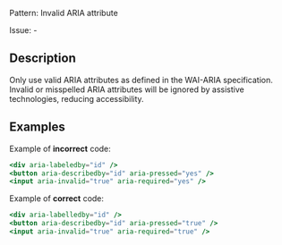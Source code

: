 Pattern: Invalid ARIA attribute

Issue: -

## Description

Only use valid ARIA attributes as defined in the WAI-ARIA specification. Invalid or misspelled ARIA attributes will be ignored by assistive technologies, reducing accessibility.

## Examples

Example of **incorrect** code:
```jsx
<div aria-labeledby="id" />
<button aria-describedby="id" aria-pressed="yes" />
<input aria-invalid="true" aria-required="yes" />
```

Example of **correct** code:
```jsx
<div aria-labelledby="id" />
<button aria-describedby="id" aria-pressed="true" />
<input aria-invalid="true" aria-required="true" />
```
